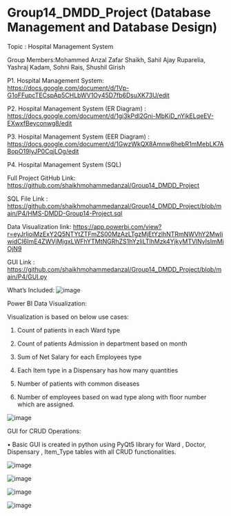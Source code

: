 # Group14_DMDD_Project (Database Management and Database Design)
Topic : Hospital Management System

Group Members:Mohammed Anzal Zafar Shaikh, Sahil Ajay Ruparelia, Yashraj Kadam, Sohni Rais, Shushil Girish

P1. Hospital Management System: https://docs.google.com/document/d/1Vp-G1oFFupcTECspAp5CHLbWV1Oy45D7fb6DsuXK73U/edit 

P2. Hospital Management System (ER Diagram) : https://docs.google.com/document/d/1gi3kPdl2Gni-MbKiD_nYikELqeEV-EXwxfBeyconwg8/edit

P3. Hospital Management System (EER Diagram) : https://docs.google.com/document/d/1GwzWkQX8Amnw8hebR1mMebLK7ABopO19lyJP0CqjLOg/edit

P4. Hospital Management System (SQL)

Full Project GitHub Link:
https://github.com/shaikhmohammedanzal/Group14_DMDD_Project

SQL File Link :
https://github.com/shaikhmohammedanzal/Group14_DMDD_Project/blob/main/P4/HMS-DMDD-Group14-Project.sql

Data Visualization link: 
https://app.powerbi.com/view?r=eyJrIjoiMzExY2Q5NTYtZTFmZS00MzAzLTgzMjEtYzlhNTRmNWVhY2MwIiwidCI6ImE4ZWVjMjgxLWFhYTMtNGRhZS1hYzliLTlhMzk4YjkyMTVlNyIsImMiOjN9

GUI Link :
https://github.com/shaikhmohammedanzal/Group14_DMDD_Project/blob/main/P4/GUI.py

What’s Included:
![image](https://github.com/anzalshaikh27/HospitalManagementSystem-SQL-Project/assets/57680301/304cca78-0ee7-41b9-8f77-46b69da04d8c)

Power BI Data Visualization:

Visualization is based on below use cases:
1) Count of patients in each Ward type

2) Count of patients Admission in department based on month

3) Sum of Net Salary for each Employees type

4) Each Item type in a Dispensary has how many quantities

5) Number of patients with common diseases

6) Number of employees based on wad type along with floor number which are assigned.

![image](https://github.com/anzalshaikh27/HospitalManagementSystem-SQL-Project/assets/57680301/daa6595e-a906-4c85-ad09-d7b8ae80e33f)


GUI for CRUD Operations:

• Basic GUI is created in python using PyQt5 library for Ward , Doctor, Dispensary , Item_Type
tables with all CRUD functionalities.

![image](https://github.com/anzalshaikh27/HospitalManagementSystem-SQL-Project/assets/57680301/05a11a61-43e9-4017-ac26-27210d3d1e0d)

![image](https://github.com/anzalshaikh27/HospitalManagementSystem-SQL-Project/assets/57680301/58e46d5f-e765-4265-afaa-9aa622da7c58)

![image](https://github.com/anzalshaikh27/HospitalManagementSystem-SQL-Project/assets/57680301/82d853e9-43e9-4889-9406-47eeaa0797cd)

![image](https://github.com/anzalshaikh27/HospitalManagementSystem-SQL-Project/assets/57680301/e21ee43b-858f-4cc8-b3c4-f8ea47396c8e)

